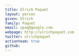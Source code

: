 ```yaml
---
title: Ulrich Paquet
layout: person
given: Ulrich
family: Paquet
email: upaq@google.com
webpage: http://ulrichpaquet.com
twitter: ulrichpaquet
actionteam: true
github: 
---
```


